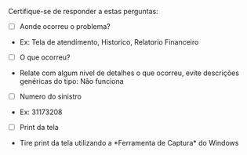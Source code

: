 Certifique-se de responder a estas perguntas:

- [ ] Aonde ocorreu o problema?
 * Ex: Tela de atendimento, Historico, Relatorio Financeiro

- [ ] O que ocorreu?
 * Relate com algum nivel de detalhes o que ocorreu, evite descrições genéricas do tipo: Não funciona

- [ ] Numero do sinistro
 * Ex: 31173208

- [ ] Print da tela
 * Tire print da tela utilizando a \*Ferramenta de Captura\* do Windows
